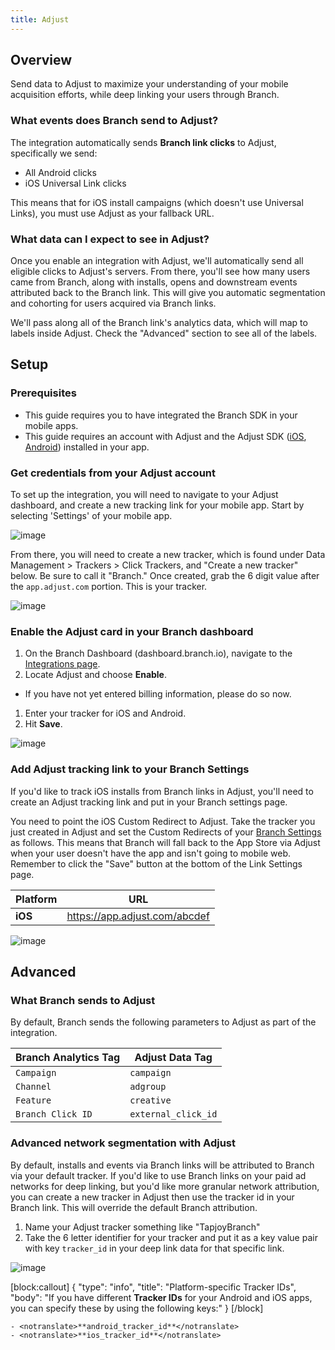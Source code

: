 ```yaml
---
title: Adjust
---
```

## Overview

Send data to Adjust to maximize your understanding of your mobile acquisition efforts, while deep linking your users through Branch.

### What events does Branch send to Adjust?

The integration automatically sends **Branch link clicks** to Adjust, specifically we send:

* All Android clicks
* iOS Universal Link clicks

This means that for iOS install campaigns (which doesn't use Universal Links), you must use Adjust as your fallback URL.

### What data can I expect to see in Adjust?

Once you enable an integration with Adjust, we'll automatically send all eligible clicks to Adjust's servers. From there, you'll see how many users came from Branch, along with installs, opens and downstream events attributed back to the Branch link. This will give you automatic segmentation and cohorting for users acquired via Branch links.

We'll pass along all of the Branch link's analytics data, which will map to labels inside Adjust. Check the "Advanced" section to see all of the labels.

## Setup

### Prerequisites
- This guide requires you to have integrated the Branch SDK in your mobile apps.
- This guide requires an account with Adjust and the Adjust SDK ([iOS](https://github.com/adjust/ios_sdk), [Android](https://github.com/adjust/android_sdk)) installed in your app.


### Get credentials from your Adjust account

To set up the integration, you will need to navigate to your Adjust dashboard, and create a new tracking link for your mobile app. Start by selecting 'Settings' of your mobile app.

![image](/images/pages/integrations/adjust/adjust-tracker-setting.png)

From there, you will need to create a new tracker, which is found under Data Management > Trackers > Click Trackers, and "Create a new tracker" below. Be sure to call it "Branch." Once created, grab the 6 digit value after the `app.adjust.com` portion. This is your tracker.

![image](/images/pages/integrations/adjust/adjust-tracker.png)

### Enable the Adjust card in your Branch dashboard

1. On the Branch Dashboard (dashboard.branch.io), navigate to the [Integrations page](https://dashboard.branch.io/integrations).
1. Locate Adjust and choose <notranslate>**Enable**</notranslate>.
  * If you have not yet entered billing information, please do so now.
1. Enter your tracker for iOS and Android.
1. Hit <notranslate>**Save**</notranslate>.

![image](/images/pages/integrations/adjust/enable-adjust-integration.png)

### Add Adjust tracking link to your Branch Settings

If you'd like to track iOS installs from Branch links in Adjust, you'll need to create an Adjust tracking link and put in your Branch settings page.

You need to point the iOS Custom Redirect to Adjust. Take the tracker you just created in Adjust and set the Custom Redirects of your [Branch Settings](https://dashboard.branch.io/settings/link) as follows. This means that Branch will fall back to the App Store via Adjust when your user doesn't have the app and isn't going to mobile web. Remember to click the "Save" button at the bottom of the Link Settings page.

| Platform | URL
| --- | ---
| <notranslate>**iOS**</notranslate> | https://app.adjust.com/abcdef

![image](/images/pages/integrations/adjust/adjust-redirect-settings.png)

## Advanced

### What Branch sends to Adjust

By default, Branch sends the following parameters to Adjust as part of the integration.

Branch Analytics Tag | Adjust Data Tag
--- | ---
`Campaign` | `campaign`
`Channel` | `adgroup`
`Feature` | `creative`
`Branch Click ID` | `external_click_id`

### Advanced network segmentation with Adjust

By default, installs and events via Branch links will be attributed to Branch via your default tracker. If you'd like to use Branch links on your paid ad networks for deep linking, but you'd like more granular network attribution, you can create a new tracker in Adjust then use the tracker id in your Branch link. This will override the default Branch attribution.

1. Name your Adjust tracker something like <notranslate>"TapjoyBranch"</notranslate>
1. Take the 6 letter identifier for your tracker and put it as a key value pair with key `tracker_id` in your deep link data for that specific link.

![image](/images/pages/integrations/adjust/override-adjust.png)

[block:callout]
{
  "type": "info",
  "title": "Platform-specific Tracker IDs",
  "body": "If you have different <notranslate>**Tracker IDs**</notranslate> for your Android and iOS apps, you can specify these by using the following keys:"
}
[/block]

    - <notranslate>**android_tracker_id**</notranslate>
    - <notranslate>**ios_tracker_id**</notranslate>

